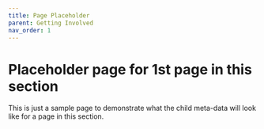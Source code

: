 ```yaml
---
title: Page Placeholder
parent: Getting Involved
nav_order: 1
---
```


# Placeholder page for 1st page in this section

This is just a sample page to demonstrate what the child meta-data will look like
for a page in this section.